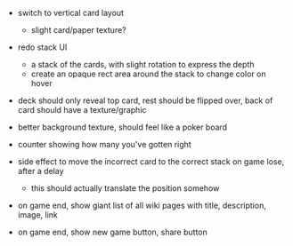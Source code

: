 - switch to vertical card layout
  - slight card/paper texture?
- redo stack UI
  - a stack of the cards, with slight rotation to express the depth
  - create an opaque rect area around the stack to change color on hover
- deck should only reveal top card, rest should be flipped over, back of card should have a texture/graphic
- better background texture, should feel like a poker board

- counter showing how many you've gotten right

- side effect to move the incorrect card to the correct stack on game lose, after a delay
  - this should actually translate the position somehow

- on game end, show giant list of all wiki pages with title, description, image, link

- on game end, show new game button, share button
